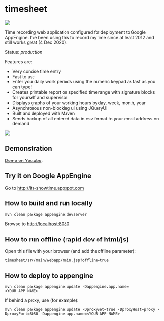 timesheet
=========
<a href="https://github.com/davidmoten/timesheet/actions/workflows/ci.yml"><img src="https://github.com/davidmoten/timesheet/actions/workflows/ci.yml/badge.svg"/></a><br/>

Time recording web application configured for deployment to Google AppEngine. I've been using this to record my time since at least 2012 and still works great (4 Dec 2020).

Status: *production*

Features are:

* Very concise time entry
* Fast to use
* Enter your daily work periods using the numeric keypad as fast as you can type!
* Creates printable report on specified time range with signature blocks for yourself and supervisor
* Displays graphs of your working hours by day, week, month, year
* Asynchronous non-blocking ui using JQueryUI
* Built and deployed with Maven
* Sends backup of all entered data in csv format to your email address on demand

<img src="https://raw.github.com/davidmoten/timesheet/master/src/docs/screen.png"/>

Demonstration
-------------------
[Demo on Youtube](http://www.youtube.com/watch?v=RsRdYpR1FGU).

Try it on Google AppEngine
----------------------------------
Go to http://its-showtime.appspot.com

How to build and run locally
-----------------------------
    mvn clean package appengine:devserver

Browse to [http://localhost:8080](http://localhost:8080)

How to run offline (rapid dev of html/js)
------------------------------------------
Open this file with your browser (and add the offline parameter):

    timesheet/src/main/webapp/main.jsp?offline=true

How to deploy to appengine
----------------------------
    mvn clean package appengine:update -Dappengine.app.name=<YOUR_APP_NAME>

If behind a proxy, use (for example):
    
    mvn clean package appengine:update -DproxySet=true -DproxyHost=proxy -DproxyPort=8080 -Dappengine.app.name=<YOUR-APP-NAME>




